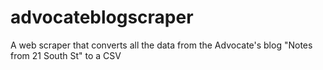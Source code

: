 advocateblogscraper
===================

A web scraper that converts all the data from the Advocate's blog "Notes from 21 South St" to a CSV
